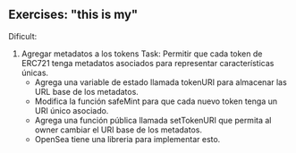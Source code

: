 ## Exercises: "this is my"

Dificult: 
    
  1. Agregar metadatos a los tokens
    Task: Permitir que cada token de ERC721 tenga metadatos asociados para representar características únicas.
		- Agrega una variable de estado llamada tokenURI para almacenar las URL base de los metadatos.
		- Modifica la función safeMint para que cada nuevo token tenga un URI único asociado.
        - Agrega una función pública llamada setTokenURI que permita al owner cambiar el URI base de los metadatos.
        - OpenSea tiene una libreria para implementar esto.
		